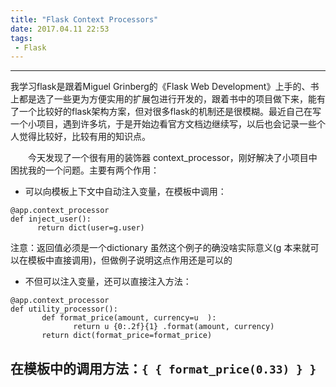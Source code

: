 ```yaml
---
title: "Flask Context Processors"
date: 2017.04.11 22:53
tags:
 - Flask
---
```


--------------------
我学习flask是跟着Miguel Grinberg的《Flask Web Development》上手的、书上都是选了一些更为方便实用的扩展包进行开发的，跟着书中的项目做下来，能有了一个比较好的flask架构方案，但对很多flask的机制还是很模糊。最近自己在写一个小项目，遇到许多坑，于是开始边看官方文档边继续写，以后也会记录一些个人觉得比较好，比较有用的知识点。              


  今天发现了一个很有用的装饰器 context_processor，刚好解决了小项目中困扰我的一个问题。主要有两个作用：
- 可以向模板上下文中自动注入变量，在模板中调用：
```
@app.context_processor 
def inject_user():
      return dict(user=g.user)
```
注意：返回值必须是一个dictionary
虽然这个例子的确没啥实际意义(g 本来就可以在模板中直接调用)，但做例子说明这点作用还是可以的
- 不但可以注入变量，还可以直接注入方法：
```
@app.context_processor 
def utility_processor():
       def format_price(amount, currency=u  ):
              return u {0:.2f}{1} .format(amount, currency)
       return dict(format_price=format_price)
```
在模板中的调用方法：`{ { format_price(0.33) } }` 
--------------------
